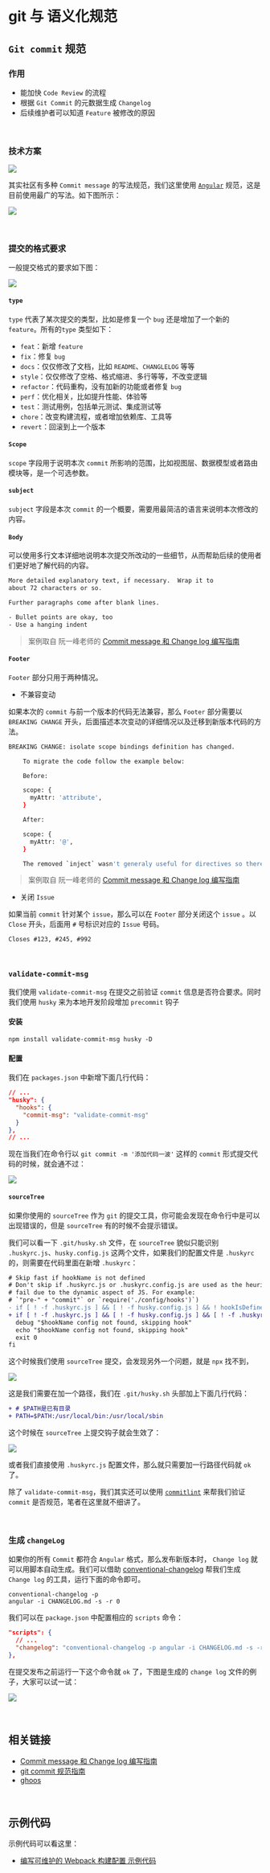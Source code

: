 # git 与 语义化规范

## `Git commit` 规范

### 作用

* 能加快 `Code Review` 的流程
* 根据 `Git Commit` 的元数据生成 `Changelog`
* 后续维护者可以知道 `Feature` 被修改的原因

&nbsp;

### 技术方案

![](./img/git2.png)

其实社区有多种 `Commit message` 的写法规范，我们这里使用 [`Angular`](https://docs.google.com/document/d/1QrDFcIiPjSLDn3EL15IJygNPiHORgU1_OOAqWjiDU5Y/edit#heading=h.greljkmo14y0) 规范，这是目前使用最广的写法。如下图所示：

![](./img/git3.png)

&nbsp;

### 提交的格式要求

一般提交格式的要求如下图：

![](./img/git1.png)

#### `type`

`type` 代表了某次提交的类型，比如是修复一个 `bug` 还是增加了一个新的 `feature`。所有的`type` 类型如下：

* `feat`：新增 `feature`
* `fix`：修复 `bug`
* `docs`：仅仅修改了文档，比如 `README`、`CHANGLELOG` 等等
* `style`：仅仅修改了空格、格式缩进、多行等等，不改变逻辑
* `refactor`：代码重构，没有加新的功能或者修复 `bug`
* `perf`：优化相关，比如提升性能、体验等
* `test`：测试用例，包括单元测试、集成测试等
* `chore`：改变构建流程，或者增加依赖库、工具等
* `revert`：回滚到上一个版本

#### `Scope`

`scope` 字段用于说明本次 `commit` 所影响的范围，比如视图层、数据模型或者路由模块等，是一个可选参数。

#### `subject`

`subject` 字段是本次 `commit` 的一个概要，需要用最简洁的语言来说明本次修改的内容。

#### `Body`

可以使用多行文本详细地说明本次提交所改动的一些细节，从而帮助后续的使用者们更好地了解代码的内容。

```bash
More detailed explanatory text, if necessary.  Wrap it to 
about 72 characters or so. 

Further paragraphs come after blank lines.

- Bullet points are okay, too
- Use a hanging indent
```

> 案例取自 阮一峰老师的 [Commit message 和 Change log 编写指南](http://www.ruanyifeng.com/blog/2016/01/commit_message_change_log.html)

#### `Footer`

`Footer` 部分只用于两种情况。

* 不兼容变动

如果本次的 `commit` 与前一个版本的代码无法兼容，那么 `Footer` 部分需要以 `BREAKING CHANGE` 开头，后面描述本次变动的详细情况以及迁移到新版本代码的方法。

```bash
BREAKING CHANGE: isolate scope bindings definition has changed.

    To migrate the code follow the example below:

    Before:

    scope: {
      myAttr: 'attribute',
    }

    After:

    scope: {
      myAttr: '@',
    }

    The removed `inject` wasn't generaly useful for directives so there should be no code using it.
```

> 案例取自 阮一峰老师的 [Commit message 和 Change log 编写指南](http://www.ruanyifeng.com/blog/2016/01/commit_message_change_log.html)

* 关闭 `Issue`

如果当前 `commit` 针对某个 `issue`，那么可以在 `Footer` 部分关闭这个 `issue` 。以 `Close` 开头，后面用 `#` 号标识对应的 `Issue` 号码。

```shell
Closes #123, #245, #992
```

&nbsp;

### `validate-commit-msg`

我们使用 `validate-commit-msg` 在提交之前验证 `commit` 信息是否符合要求。同时我们使用 `husky` 来为本地开发阶段增加 `precommit` 钩子

#### 安装

```shell
npm install validate-commit-msg husky -D
```

#### 配置

我们在 `packages.json` 中新增下面几行代码：

```json
// ...
"husky": {
  "hooks": {
    "commit-msg": "validate-commit-msg"
  }
},
// ...
```

现在当我们在命令行以 `git commit -m '添加代码一波'` 这样的 `commit` 形式提交代码的时候，就会通不过：

![](./img/git4.png)

#### `sourceTree`

如果你使用的 `sourceTree` 作为 `git` 的提交工具，你可能会发现在命令行中是可以出现错误的，但是 `sourceTree` 有的时候不会提示错误。

我们可以看一下 `.git/husky.sh` 文件，在 `sourceTree` 貌似只能识别 `.huskyrc.js`、`husky.config.js` 这两个文件，如果我们的配置文件是 `.huskyrc` 的，则需要在代码里面在新增 `.huskyrc`：

```diff
# Skip fast if hookName is not defined
# Don't skip if .huskyrc.js or .huskyrc.config.js are used as the heuristic could
# fail due to the dynamic aspect of JS. For example:
# `"pre-" + "commit"` or `require('./config/hooks')`)
- if [ ! -f .huskyrc.js ] && [ ! -f husky.config.js ] && ! hookIsDefined; then
+ if [ ! -f .huskyrc.js ] && [ ! -f husky.config.js ] && [ ! -f .huskyrc ] && ! hookIsDefined; then
  debug "$hookName config not found, skipping hook"
  echo "$hookName config not found, skipping hook"
  exit 0
fi
```

这个时候我们使用 `sourceTree` 提交，会发现另外一个问题，就是 `npx` 找不到，

![](./img/git5.png)

这是我们需要在加一个路径，我们在 `.git/husky.sh` 头部加上下面几行代码：

```diff
+ # $PATH是已有目录
+ PATH=$PATH:/usr/local/bin:/usr/local/sbin
```

这个时候在 `sourceTree` 上提交钩子就会生效了：

![](./img/git6.png)

或者我们直接使用 `.huskyrc.js` 配置文件，那么就只需要加一行路径代码就 `ok` 了。



除了 `validate-commit-msg`，我们其实还可以使用 [`commitlint`](https://github.com/conventional-changelog/commitlint) 来帮我们验证 `commit` 是否规范，笔者在这里就不细讲了。

&nbsp;

### 生成 `changeLog`

如果你的所有 `Commit` 都符合 `Angular` 格式，那么发布新版本时， `Change log` 就可以用脚本自动生成。我们可以借助 [conventional-changelog](https://github.com/conventional-changelog/conventional-changelog) 帮我们生成 `Change log` 的工具，运行下面的命令即可。

```shell
conventional-changelog -p
angular -i CHANGELOG.md -s -r 0
```

我们可以在 `package.json` 中配置相应的 `scripts` 命令：

```json
"scripts": {
  // ...
  "changelog": "conventional-changelog -p angular -i CHANGELOG.md -s -r 0"
},
```

在提交发布之前运行一下这个命令就 `ok` 了，下图是生成的 `change log` 文件的例子，大家可以试一试：

![](./img/git7.png)







&nbsp;

## 相关链接

- [Commit message 和 Change log 编写指南](http://www.ruanyifeng.com/blog/2016/01/commit_message_change_log.html)
- [git commit 规范指南](https://segmentfault.com/a/1190000009048911)
- [ghoos](https://www.npmjs.com/package/ghooks)

&nbsp;

## 示例代码

示例代码可以看这里：

- [编写可维护的 Webpack 构建配置 示例代码](https://github.com/darrell0904/webpack-study-demo/tree/master/chapter7/webpack-setting-demo)



